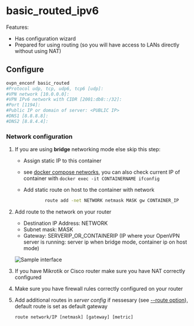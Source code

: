# basic_routed_ipv6

Features:  

- Has configuration wizard
- Prepared for using routing (so you will have access to LANs directly without using NAT)

## Configure

``` bash
ovpn_enconf basic_routed
#Protocol udp, tcp, udp6, tcp6 [udp]:
#VPN network [10.0.0.0]:
#VPN IPv6 network with CIDR [2001:db8::/32]:
#Port [1194]:
#Public IP or domain of server: <PUBLIC IP>
#DNS1 [8.8.8.8]:
#DNS2 [8.8.4.4]:
```

### Network configuration

1. If you are using **bridge** networking mode else skip this step:

	- Assign static IP to this container  
	- see [docker compose networks](https://docs.docker.com/compose/compose-file/compose-file-v2/#networks), you can also check current IP of container
			with `docker exec -it CONTAINERNAME ifconfig`  
	- Add static route on host to the container with network

		``` bash
				route add -net NETWORK netmask MASK gw CONTAINER_IP
		```

2. Add route to the network on your router

	- Destination IP Address: NETWORK
	- Subnet mask: MASK
	- Gateway: SERVERIP_OR_CONTAINERIP (IP where your OpenVPN server is running: server ip when bridge mode, container ip on host mode)

	![Sample interface](img/img1.png)  

3. If you have Mikrotik or Cisco router make sure you have NAT correctly configured
4. Make sure you have firewall rules correctly configured on your router
5. Add additional routes in *server config* if nessesary (see [--route option](https://community.openvpn.net/openvpn/wiki/Openvpn24ManPage)), default route is set as default gateway  

	``` OpenVPN
	route network/IP [netmask] [gateway] [metric]
	```

